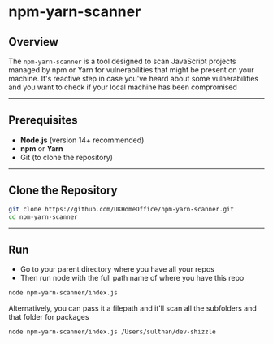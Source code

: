 # npm-yarn-scanner

## Overview

The `npm-yarn-scanner` is a tool designed to scan JavaScript projects managed by npm or Yarn for vulnerabilities that might be present on your machine.  It's reactive step in case you've heard about some vulnerabilities and you want to check if your local machine has been compromised

---

## Prerequisites

- **Node.js** (version 14+ recommended)
- **npm** or **Yarn**
- Git (to clone the repository)

---

## Clone the Repository

```bash
git clone https://github.com/UKHomeOffice/npm-yarn-scanner.git
cd npm-yarn-scanner
```
---
## Run

- Go to your parent directory where you have all your repos 
- Then run node with the full path name of where you have this repo

```bash
node npm-yarn-scanner/index.js
```

Alternatively, you can pass it a filepath and it'll scan all the subfolders and that folder for packages

```bash
node npm-yarn-scanner/index.js /Users/sulthan/dev-shizzle
```
